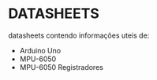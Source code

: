 # DATASHEETS
datasheets contendo informações uteis de:
- Arduino Uno
- MPU-6050
- MPU-6050 Registradores

